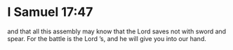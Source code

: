 # I Samuel 17:47

and that all this assembly may know that the Lord saves not with sword and spear. For the battle is the Lord ’s, and he will give you into our hand.

